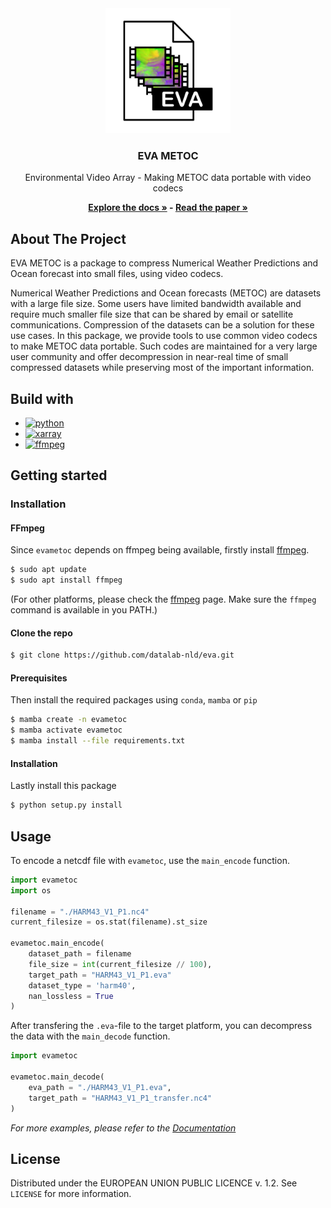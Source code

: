 <!-- PROJECT LOGO -->
<div align="center">
    <img src="docs/logo.png" alt="Logo" width="200" height="200">
</div>
<h3 align="center">EVA METOC</h3>
<p align="center">
Environmental Video Array - Making METOC data portable with video codecs
</p>
<p align="center">
<strong><a href="https://datalab-nld.github.io/eva/">Explore the docs »</a> - <a href="#">Read the paper »</a></strong>
</p>

## About The Project
EVA METOC is a package to compress Numerical Weather Predictions and Ocean forecast into small files, using video codecs.

Numerical Weather Predictions and Ocean forecasts (METOC) are datasets with a large file size. Some users have limited bandwidth available and require much smaller file size that can be shared by email or satellite communications. Compression of the datasets can be a solution for these use cases. In this package, we provide tools to use common video codecs to make METOC data portable. Such codes are maintained for a very large user community and offer decompression in near-real time of small compressed datasets while preserving most of the important information.

## Build with

* [![python][python-img]][Python-url]
* [![xarray][xarray-img]][xarray-url]
* [![ffmpeg][ffmpeg-img]][ffmpeg-url]

## Getting started

### Installation

#### FFmpeg
Since `evametoc` depends on ffmpeg being available, firstly install [ffmpeg][ffmpeg-download]. 

```bash
$ sudo apt update
$ sudo apt install ffmpeg
```
(For other platforms, please check the [ffmpeg][ffmpeg-download] page. Make sure the `ffmpeg` command is available in you PATH.)

#### Clone the repo

```bash
$ git clone https://github.com/datalab-nld/eva.git
```

#### Prerequisites
Then install the required packages using `conda`, `mamba` or `pip`

```bash
$ mamba create -n evametoc
$ mamba activate evametoc
$ mamba install --file requirements.txt
```

#### Installation

Lastly install this package
```bash
$ python setup.py install 
```

## Usage

To encode a netcdf file with `evametoc`, use the `main_encode` function.

```python
import evametoc
import os

filename = "./HARM43_V1_P1.nc4"
current_filesize = os.stat(filename).st_size

evametoc.main_encode(
    dataset_path = filename
    file_size = int(current_filesize // 100),
    target_path = "HARM43_V1_P1.eva"
    dataset_type = 'harm40',
    nan_lossless = True
)
```

After transfering the `.eva`-file to the target platform, you can decompress the data with the `main_decode` function.

```python
import evametoc

evametoc.main_decode(
    eva_path = "./HARM43_V1_P1.eva",
    target_path = "HARM43_V1_P1_transfer.nc4"
)
```

_For more examples, please refer to the [Documentation][docs-url]_

## License

Distributed under the EUROPEAN UNION PUBLIC LICENCE v. 1.2. See `LICENSE` for more information.

<!-- MARKDOWN LINKS & IMAGES -->
[docs-url]: https://datalab-nld.github.io/eva/
[paper-url]: https://datalab-nld.github.io/eva/
[python-url]: https://www.python.org/
[python-img]: https://img.shields.io/badge/Python-3670A0?style=for-the-badge&logo=python&logoColor=ffdd54
[xarray-url]: https://docs.xarray.dev/en/stable/
[xarray-img]: https://img.shields.io/badge/xarray-4ACFDD?style=for-the-badge&logo=numpy&logoColor=e38017
[ffmpeg-url]: https://ffmpeg.org/
[ffmpeg-img]: https://img.shields.io/badge/FFmpeg-000000?style=for-the-badge&logo=FFmpeg&logoColor=5cb85c
[ffmpeg-download]: https://ffmpeg.org/download.html